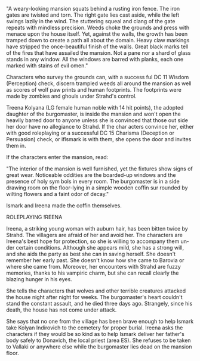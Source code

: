 "A weary-looking mansion squats behind a rusting iron fence. The iron gates are twisted and torn. The right gate lies cast aside, while the left swings lazily in the wind. The stuttering squeal and clang of the gate repeats with mindless precision. Weeds choke the grounds and press with menace upon the house itself. Yet, against the walls, the growth has been tramped down to create a path all about the domain. Heavy claw markings have stripped the once-beautiful finish of the walls. Great black marks tell of the fires that have assailed the mansion. Not a pane nor a shard of glass stands in any window. All the windows are barred with planks, each one marked with stains of evil omen."

Characters who survey the grounds can, with a success­ ful DC 11 Wisdom (Perception) check, discern trampled weeds all around the mansion as well as scores of wolf paw prints and human footprints. The footprints were made by zombies and ghouls under Strahd's control.

Treena Kolyana (LG female human noble with 14 hit points), the adopted daughter of the burgomaster, is inside the mansion and won't open the heavily barred door to anyone unless she is convinced that those out­ side her door have no allegiance to Strahd. If the char­ acters convince her, either with good roleplaying or a successful DC 15 Charisma (Deception or Persuasion) check, or iflsmark is with them, she opens the door and invites them in.

If the characters enter the mansion, read:

"The interior of the mansion is well furnished, yet the fixtures show signs of great wear. Noticeable oddities are the boarded-up windows and the presence of holy sym­ bols in every room. The burgomaster is in a side drawing room on the floor-lying in a simple wooden coffin sur­ rounded by wilting flowers and a faint odor of decay."

Ismark and Ireena made the coffin themselves.

ROLEPLAYING !REENA

Ireena, a striking young woman with auburn hair, has been bitten twice by Strahd. The villagers are afraid of her and avoid her. The characters are Ireena's best hope for protection, so she is willing to accompany them un­ der certain conditions. Although she appears mild, she has a strong will, and she aids the party as best she can in saving herself. She doesn't remember her early past. She doesn't know how she came to Barovia or where she came from. Moreover, her encounters with Strahd are fuzzy memories, thanks to his vampiric charm, but she can recall clearly the blazing hunger in his eyes.

She tells the characters that wolves and other terrible creatures attacked the house night after night for weeks. The burgomaster's heart couldn't stand the constant assault, and he died three days ago. Strangely, since his death, the house has not come under attack.

She says that no one from the village has been brave enough to help Ismark take Kolyan Indirovich to the cemetery for proper burial. Ireena asks the characters if they would be so kind as to help Ismark deliver her father's body safely to Donavich, the local priest (area ES). She refuses to be taken to Vallaki or anywhere else while the burgomaster lies dead on the mansion floor.